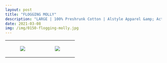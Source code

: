 ```yaml
---
layout: post
title: "FLOGGING MOLLY"
description: "LARGE | 100% Preshrunk Cotton | Alstyle Apparel &amp; Activewear"
date: 2021-03-08
img: /img/0150-flogging-molly.jpg
---
```




<table style="width:100%;"><tr><td style="vertical-align:top;">
      <figure class="tmblr-full" data-orig-height="2048" data-orig-width="1365" data-orig-src="https://concertshirts.netlify.app/shirts/0150/0150-01.jpg"><img src="https://64.media.tumblr.com/e6f2e0fa2ac6c4621956ccd059d33da4/a0ff9ee58fd207e9-cb/s540x810/ebc386dcf321be3551493a93de9ff40198c2fd17.jpg" data-orig-height="2048" data-orig-width="1365" data-orig-src="https://concertshirts.netlify.app/shirts/0150/0150-01.jpg"/></figure></td>
    <td style="vertical-align:top;">
      <figure class="tmblr-full" data-orig-height="2048" data-orig-width="1365" data-orig-src="https://concertshirts.netlify.app/shirts/0150/0150-02.jpg"><img src="https://64.media.tumblr.com/f3f4ba24db169c47868bef5b38e7be23/a0ff9ee58fd207e9-45/s540x810/e1a7eed170b7ce4dd1b9b881475b0a8a266043ad.jpg" data-orig-height="2048" data-orig-width="1365" data-orig-src="https://concertshirts.netlify.app/shirts/0150/0150-02.jpg"/></figure></td>
  </tr></table>
